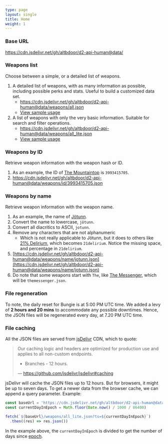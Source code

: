 ```yaml
---
type: page
layout: single
title: Home
weight: 1
---
```


### Base URL

https://cdn.jsdelivr.net/gh/altbdoor/d2-api-human@data/

### Weapons list

Choose between a simple, or a detailed list of weapons.

1.  A detailed list of weapons, with as many information as possible, including possible perks and stats. Useful to build a customized data set.
    - https://cdn.jsdelivr.net/gh/altbdoor/d2-api-human@data/weapons/all.json
    - [View sample usage](https://stackblitz.com/edit/typescript-at68mj?file=index.ts)
1.  A list of weapons with only the very basic information. Suitable for search and filter operations.
    - https://cdn.jsdelivr.net/gh/altbdoor/d2-api-human@data/weapons/all_lite.json
    - [View sample usage](https://stackblitz.com/edit/typescript-fj47qu?file=index.ts)

### Weapons by ID

Retrieve weapon information with the weapon hash or ID.

1.  As an example, the ID of [The Mountaintop](https://www.light.gg/db/items/3993415705/the-mountaintop/) is `3993415705`.
1.  https://cdn.jsdelivr.net/gh/altbdoor/d2-api-human@data/weapons/id/3993415705.json

### Weapons by name

Retrieve weapon information with the weapon name.

1.  As an example, the name of [Jötunn](https://www.light.gg/db/items/417164956/j%C3%B6tunn/).
1.  Convert the name to lowercase, `jötunn`.
1.  Convert all diacritics to ASCII, `jotunn`.
1.  Remove any characters that are not alphanumeric
    - Which is not really applicable to Jötunn, but it does to others like [21% Delirium](https://www.light.gg/db/items/1600633250/21-delirium/), which becomes `21delirium`. Notice the missing space, and percentage in `21delirium`.
5.  [https://cdn.jsdelivr.net/gh/altbdoor/d2-api-human@data/weapons/name/jotunn.json](https://cdn.jsdelivr.net/gh/altbdoor/d2-api-human@data/weapons/name/jotunn.json)
6.  Do note that some weapons start with `The`, like [The Messenger](https://www.light.gg/db/items/3658188704/the-messenger/), which will be `themessenger.json`.

### File regeneration

To note, the daily reset for Bungie is at 5:00 PM UTC time. We added a levy of **2 hours and 20 mins** to accommodate any possible downtimes. Hence, the JSON files will be regenerated every day, at 7.20 PM UTC time.

### File caching

All the JSON files are served from [jsDelivr](https://www.jsdelivr.com/) CDN, which to quote:

> Our caching logic and headers are optimized for production use and applies to all non-custom endpoints.
>
> - Branches - 12 hours.
>
> &mdash; https://github.com/jsdelivr/jsdelivr#caching

jsDelivr will cache the JSON files up to 12 hours. But for browsers, it might be up to seven days. To get a newer data from the browser cache, we can append a query parameter. Example:

```ts {hl_lines=["4"]}
const baseUrl = 'https://cdn.jsdelivr.net/gh/altbdoor/d2-api-human@data'
const currentDayInEpoch = Math.floor(Date.now() / 1000 / 86400)

fetch(`${baseUrl}/weapons/all_lite.json?ts=${currentDayInEpoch}`)
  .then((res) => res.json())
```

In the example above, the `currentDayInEpoch` is divided to get the number of days since [epoch](https://en.wikipedia.org/wiki/Unix_time).
